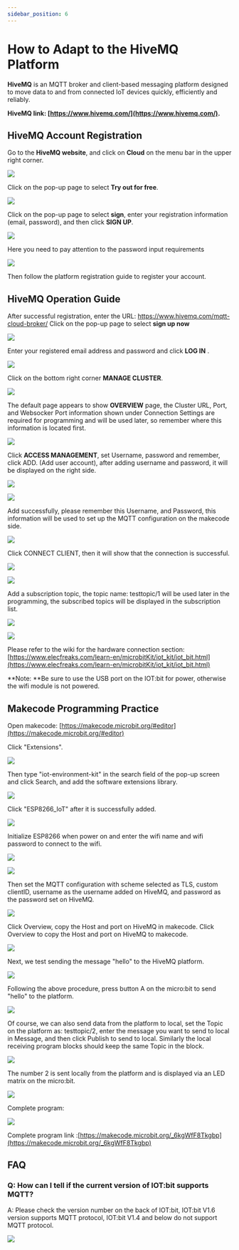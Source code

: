 ```yaml
---
sidebar_position: 6
---
```

# How to Adapt to the HiveMQ Platform

**HiveMQ** is an MQTT broker and client-based messaging platform designed to move data to and from connected IoT devices quickly, efficiently and reliably.

**HiveMQ link: [https://www.hivemq.com/](https://www.hivemq.com/).**

## HiveMQ  Account Registration

Go to the **HiveMQ website**, and click on **Cloud** on the menu bar in the upper right corner.

![](./images/IOT_HiveMQ_01.png)

Click on the pop-up page to select **Try out for free**.

![](./images/IOT_HiveMQ_02.png)

Click on the pop-up page to select **sign**,  enter your registration information (email, password), and then click **SIGN UP**.

![](./images/IOT_HiveMQ_03.png)

Here you need to pay attention to the password input requirements

![](./images/IOT_HiveMQ_04.png)

Then follow the platform registration guide to register your account.

## HiveMQ Operation Guide

After successful registration, enter the URL: https://www.hivemq.com/mqtt-cloud-broker/
Click on the pop-up page to select **sign up now**

![](./images/IOT_HiveMQ_02.png)

Enter your registered email address and password and click **LOG IN** .

![](./images/IOT_HiveMQ_05.png)

Click on the bottom right corner **MANAGE CLUSTER**.

![](./images/IOT_HiveMQ_06.png)

The default page appears to show **OVERVIEW** page, the Cluster URL, Port, and Websocker Port information shown under Connection Settings are required for programming and will be used later, so remember where this information is located first.

![](./images/IOT_HiveMQ_07.png)

Click **ACCESS MANAGEMENT**, set Username, password and remember, click ADD. (Add user account), after adding username and password, it will be displayed on the right side.

![](./images/IOT_HiveMQ_08.png)

![](./images/IOT_HiveMQ_09.png)

Add successfully, please remember this Username, and Password, this information will be used to set up the MQTT configuration on the makecode side.

![](./images/IOT_HiveMQ_10.png)

Click CONNECT CLIENT, then it will show that the connection is successful.

![](./images/IOT_HiveMQ_10_1.png)

![](./images/IOT_HiveMQ_10_2.png)

Add a subscription topic, the topic name: testtopic/1 will be used later in the programming, the subscribed topics will be displayed in the subscription list.

![](./images/IOT_HiveMQ_10_3.png)



![](./images/IOT_HiveMQ_10_4.png)



Please refer to the wiki for the hardware connection section: [https://www.elecfreaks.com/learn-en/microbitKit/iot_kit/iot_bit.html](https://www.elecfreaks.com/learn-en/microbitKit/iot_kit/iot_bit.html)

**Note: **Be sure to use the USB port on the IOT:bit for power, otherwise the wifi module is not powered.

## Makecode Programming Practice

Open makecode: [https://makecode.microbit.org/#editor](https://makecode.microbit.org/#editor)

Click "Extensions".

![](./images/IOT_HiveMQ_11.png)

Then type "iot-environment-kit" in the search field of the pop-up screen and click Search, and add the software extensions library.

![](./images/IOT_HiveMQ_12.png)

Click "ESP8266_IoT" after it is successfully added.

![](./images/IOT_HiveMQ_13.png)

Initialize ESP8266 when power on and enter the wifi name and wifi password to connect to the wifi.

![](./images/IOT_HiveMQ_14_1.png)



![](./images/IOT_HiveMQ_14.png)

Then set the MQTT configuration with scheme selected as TLS, custom clientID, username as the username added on HiveMQ, and password as the password set on HiveMQ.

![](./images/IOT_HiveMQ_15.png)

Click Overview, copy the Host and port on HiveMQ in makecode. Click Overview to copy the Host and port on HiveMQ to makecode.

![](./images/IOT_HiveMQ_16.png)

Next, we test sending the message "hello" to the HiveMQ platform.

![](./images/IOT_HiveMQ_22.png)

Following the above procedure, press button A on the micro:bit to send "hello" to the platform.

![](./images/IOT_HiveMQ_23.png)

Of course, we can also send data from the platform to local, set the Topic on the platform as: testtopic/2, enter the message you want to send to local in Message, and then click Publish to send to local.
Similarly the local receiving program blocks should keep the same Topic in the block.

![](./images/IOT_HiveMQ_24.png)

The number 2 is sent locally from the platform and is displayed via an LED matrix on the micro:bit.

![](./images/IOT_HiveMQ_25.png)

Complete program:

![](./images/IOT_HiveMQ_26.png)

Complete program link :[https://makecode.microbit.org/_6kgWfF8Tkgbp](https://makecode.microbit.org/_6kgWfF8Tkgbp)


## FAQ

### Q: How can I tell if the current version of IOT:bit supports MQTT?
A: Please check the version number on the back of IOT:bit, IOT:bit V1.6 version supports MQTT protocol, IOT:bit V1.4 and below do not support MQTT protocol.

![](./images/IOT_HiveMQ_27.png)
